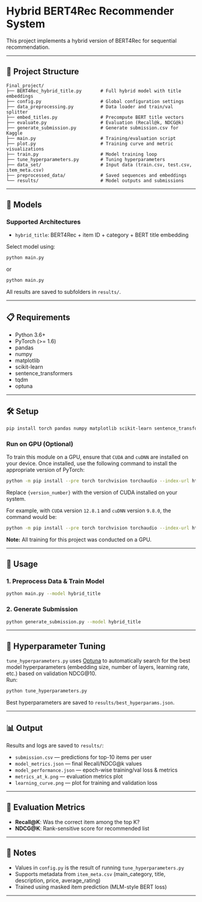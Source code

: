 # Hybrid BERT4Rec Recommender System

This project implements a hybrid version of BERT4Rec for sequential recommendation.

---

## 📁 Project Structure

```plaintext
Final_project/
├── BERT4Rec_hybrid_title.py       # Full hybrid model with title embeddings
├── config.py                      # Global configuration settings
├── data_preprocessing.py          # Data loader and train/val splitter
├── embed_titles.py                # Precompute BERT title vectors
├── evaluate.py                    # Evaluation (Recall@k, NDCG@k)
├── generate_submission.py         # Generate submission.csv for Kaggle
├── main.py                        # Training/evaluation script
├── plot.py                        # Training curve and metric visualizations
├── train.py                       # Model training loop
├── tune_hyperparameters.py        # Tuning hyperparameters
├── data_set/                      # Input data (train.csv, test.csv, item_meta.csv)
├── preprocessed_data/             # Saved sequences and embeddings
└── results/                       # Model outputs and submissions
```

---

## 🧠 Models

### Supported Architectures

- `hybrid_title`: BERT4Rec + item ID + category + BERT title embedding

Select model using:

```bash
python main.py
```

or

```bash
python main.py
```

All results are saved to subfolders in `results/`.

---

## 📋 Requirements

- Python 3.6+
- PyTorch (>= 1.6)
- pandas
- numpy
- matplotlib
- scikit-learn
- sentence_transformers
- tqdm
- optuna

---

## 🛠️ Setup

```bash
pip install torch pandas numpy matplotlib scikit-learn sentence_transformers tqdm optuna
```

### Run on GPU (Optional)

To train this module on a GPU, ensure that `CUDA` and `cuDNN` are installed on your device. Once installed, use the following command to install the appropriate version of PyTorch:

```bash
python -m pip install --pre torch torchvision torchaudio --index-url https://download.pytorch.org/whl/nightly/cu{version_number}
```

Replace `{version_number}` with the version of CUDA installed on your system.

For example, with `CUDA` version `12.8.1` and `cuDNN` version `9.8.0`, the command would be:

```bash
python -m pip install --pre torch torchvision torchaudio --index-url https://download.pytorch.org/whl/nightly/cu128
```

**Note:** All training for this project was conducted on a GPU.

---

## 🚀 Usage

### 1. Preprocess Data & Train Model

```bash
python main.py --model hybrid_title
```

### 2. Generate Submission

```bash
python generate_submission.py --model hybrid_title
```

---

## 🧪 Hyperparameter Tuning

`tune_hyperparameters.py` uses [Optuna](https://optuna.org/) to automatically search for the best model hyperparameters (embedding size, number of layers, learning rate, etc.) based on validation NDCG@10.  
Run:

```bash
python tune_hyperparameters.py
```

Best hyperparameters are saved to `results/best_hyperparams.json`.

---

## 📊 Output

Results and logs are saved to `results/`:

- `submission.csv` — predictions for top-10 items per user
- `model_metrics.json` — final Recall/NDCG@k values
- `model_performance.json` — epoch-wise training/val loss & metrics
- `metrics_at_k.png` — evaluation metrics plot
- `learning_curve.png` — plot for training and validation loss

---

## 🔬 Evaluation Metrics

- **Recall@K**: Was the correct item among the top K?
- **NDCG@K**: Rank-sensitive score for recommended list

---

## 📌 Notes

- Values in `config.py` is the result of running `tune_hyperparameters.py`
- Supports metadata from `item_meta.csv` (main_category, title, description, price, average_rating)
- Trained using masked item prediction (MLM-style BERT loss)

---
